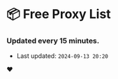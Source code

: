 # :package: Free Proxy List
### Updated every 15 minutes.

- Last updated: `2024-09-13 20:20`

:heart:
